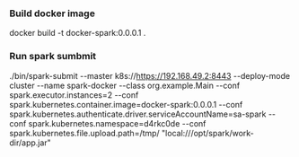 ### Build docker image ###

docker build -t docker-spark:0.0.0.1 .

### Run spark sumbmit ###

./bin/spark-submit --master k8s://https://192.168.49.2:8443 --deploy-mode cluster --name spark-docker --class org.example.Main --conf spark.executor.instances=2 --conf spark.kubernetes.container.image=docker-spark:0.0.0.1 --conf spark.kubernetes.authenticate.driver.serviceAccountName=sa-spark --conf spark.kubernetes.namespace=d4rkc0de --conf spark.kubernetes.file.upload.path=/tmp/ "local:///opt/spark/work-dir/app.jar"
